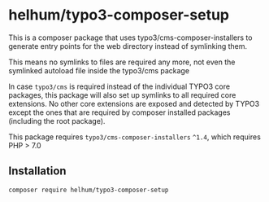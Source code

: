 # helhum/typo3-composer-setup

This is a composer package that uses typo3/cms-composer-installers
to generate entry points for the web directory instead of symlinking them.

This means no symlinks to files are required any more, not even the symlinked
autoload file inside the typo3/cms package

In case `typo3/cms` is required instead of the individual TYPO3 core packages,
this package will also set up symlinks to all required core extensions.
No other core extensions are exposed and detected by TYPO3 except the ones
that are required by composer installed packages (including the root package).

This package requires `typo3/cms-composer-installers` `^1.4`, which requires PHP > 7.0

## Installation

`composer require helhum/typo3-composer-setup`
